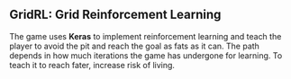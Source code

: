 ## GridRL: Grid Reinforcement Learning

The game uses **Keras** to implement reinforcement learning and teach the player to avoid the pit and reach the goal as fats as it can. The path depends in how much iterations the game  has undergone for learning. To teach it to reach fater, increase risk of living.

